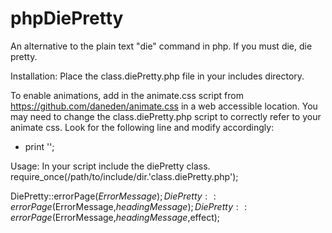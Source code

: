 phpDiePretty
============

An alternative to the plain text "die" command in php. If you must die, die pretty.

Installation:
Place the class.diePretty.php file in your includes directory.

To enable animations, add in the animate.css script from https://github.com/daneden/animate.css in a web accessible location.
You may need to change the class.diePretty.php script to correctly refer to your animate css. Look for the following line and modify accordingly:
* print '<link rel="stylesheet" href="css/animate.css" />';



Usage:
In your script include the diePretty class.
require_once(/path/to/include/dir.'class.diePretty.php');

DiePretty::errorPage($ErrorMessage);
DiePretty::errorPage($ErrorMessage,$headingMessage);
DiePretty::errorPage($ErrorMessage,$headingMessage,$effect);
